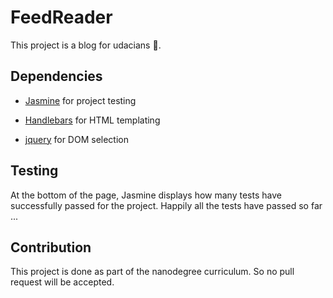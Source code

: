 # FeedReader

This project is a blog for udacians 🙂.

## Dependencies

- [Jasmine](https://jasmine.github.io/2.0/introduction.html) for project testing

- [Handlebars](https://handlebarsjs.com/) for HTML templating

- [jquery](http://jquery.com/) for DOM selection

## Testing

At the bottom of the page, Jasmine displays how many tests have successfully passed for the project.
Happily all the tests have passed so far ...

## Contribution

This project is done as part of the nanodegree curriculum. So no pull request will be accepted.
